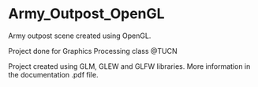 # Army_Outpost_OpenGL
 Army outpost scene created using OpenGL.
 
 Project done for Graphics Processing class @TUCN
 
 Project created using GLM, GLEW and GLFW libraries.
 More information in the documentation .pdf file.
